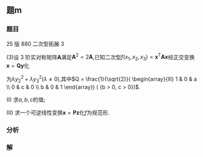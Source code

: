## 题m
### 题目
25 版 880 二次型拓展 3 

(3)设 3 阶实对称矩阵$\mathbf{A}$满足${\mathbf{A}}^{2} = 2\mathbf{A}$,已知二次型$f( {{x}_{1},{x}_{2},{x}_{3}})  = {\mathbf{x}}^{\mathrm{T}}\mathbf{A}\mathbf{x}$经正交变换$\mathbf{x} = \mathbf{{Qy}}$化

为$\lambda {y}_{2}^{2} + \lambda {y}_{3}^{2}( {\lambda  \neq  0})$,其中$Q = \frac{1}{\sqrt{2}}( \begin{array}{lll} 1 & 0 & a \\  0 & c & 0 \\  b & 0 & 1 \end{array}) ( {b > 0, c > 0})$.

(I) 求$a, b, c$的值;

(II) 求一个可逆线性变换$\mathbf{x} = \mathbf{{Pz}}$化$f$为规范形.
### 分析

### 解
